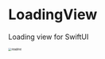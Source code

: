 # LoadingView
Loading view for SwiftUI

<img src="/Users/hong/LoadingView/readme.gif" alt="readme" style="zoom:40%;" />

